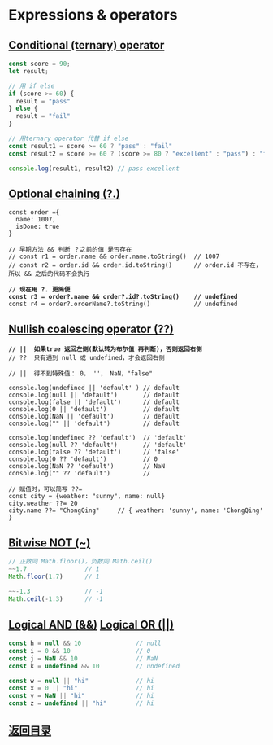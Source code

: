 # Expressions & operators

## [Conditional (ternary) operator](https://developer.mozilla.org/en-US/docs/Web/JavaScript/Reference/Operators/Conditional\_Operator)

```javascript
const score = 90;
let result;

// 用 if else
if (score >= 60) {
  result = "pass"
} else {
  result = "fail"
}

// 用ternary operator 代替 if else
const result1 = score >= 60 ? "pass" : "fail"
const result2 = score >= 60 ? (score >= 80 ? "excellent" : "pass") : "fail"

console.log(result1, result2) // pass excellent
```

## [Optional chaining (?.)](https://developer.mozilla.org/en-US/docs/Web/JavaScript/Reference/Operators/Optional\_chaining)

<pre class="language-javascript"><code class="lang-javascript">const order ={
  name: 1007,
  isDone: true
}

// 早期方法 &#x26;&#x26; 判断 ？之前的值 是否存在
// const r1 = order.name &#x26;&#x26; order.name.toString()  // 1007
// const r2 = order.id &#x26;&#x26; order.id.toString()      // order.id 不存在，所以 &#x26;&#x26; 之后的代码不会执行
<strong>
</strong><strong>// 现在用 ?. 更简便
</strong><strong>const r3 = order?.name &#x26;&#x26; order?.id?.toString()    // undefined
</strong>const r4 = order?.orderName?.toString()            // undefined</code></pre>

## [Nullish coalescing operator (??)](https://developer.mozilla.org/en-US/docs/Web/JavaScript/Reference/Operators/Nullish\_coalescing\_operator)

<pre class="language-javascript"><code class="lang-javascript"><strong>// ||  如果true 返回左侧(默认转为布尔值 再判断)，否则返回右侧
</strong>// ??  只有遇到 null 或 undefined，才会返回右侧

// ||  得不到特殊值： 0， ''， NaN，"false"

console.log(undefined || 'default' ) // default
console.log(null || 'default')       // default
console.log(false || 'default')      // default
console.log(0 || 'default')          // default
console.log(NaN || 'default')        // default
console.log("" || 'default')         // default

console.log(undefined ?? 'default')  // 'default'
console.log(null ?? 'default')       // 'default'
console.log(false ?? 'default')      // 'false'
console.log(0 ?? 'default')          // 0
console.log(NaN ?? 'default')        // NaN
console.log("" ?? 'default')         // 

// 赋值时，可以简写 ??=
const city = {weather: "sunny", name: null}
city.weather ??= 20
city.name ??= "ChongQing"     // { weather: 'sunny', name: 'ChongQing' }</code></pre>

## [Bitwise NOT (\~)](https://developer.mozilla.org/en-US/docs/Web/JavaScript/Reference/Operators/Bitwise\_NOT)

```javascript
// 正数同 Math.floor()，负数同 Math.ceil()
~~1.7                // 1 
Math.floor(1.7)      // 1
 
~~-1.3               // -1
Math.ceil(-1.3)      // -1
```

## [Logical AND (&&)](https://developer.mozilla.org/en-US/docs/Web/JavaScript/Reference/Operators/Logical\_AND)  [Logical OR (||)](https://developer.mozilla.org/en-US/docs/Web/JavaScript/Reference/Operators/Logical\_OR)

```javascript
const h = null && 10               // null
const i = 0 && 10                  // 0
const j = NaN && 10                // NaN
const k = undefined && 10          // undefined

const w = null || "hi"             // hi
const x = 0 || "hi"                // hi
const y = NaN || "hi"              // hi
const z = undefined || "hi"        // hi
```

## [返回目录](./)
